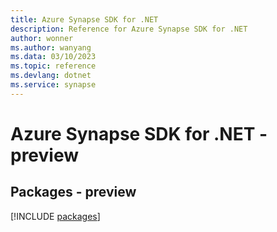 ```yaml
---
title: Azure Synapse SDK for .NET
description: Reference for Azure Synapse SDK for .NET
author: wonner
ms.author: wanyang
ms.data: 03/10/2023
ms.topic: reference
ms.devlang: dotnet
ms.service: synapse
---
```

# Azure Synapse SDK for .NET - preview
## Packages - preview
[!INCLUDE [packages](synapse-index.md)]
